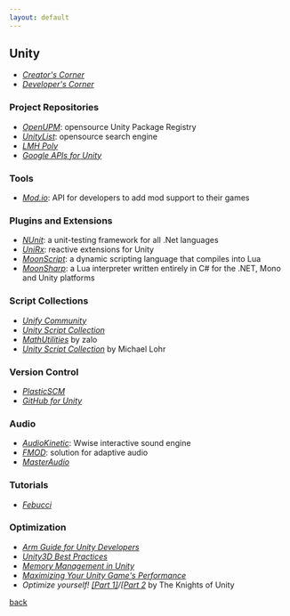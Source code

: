 ```yaml
---
layout: default
---
```


## Unity

* _[Creator's Corner](https://unity.com/creators-corner)_
* _[Developer's Corner](https://unity.com/developers-corner)_

### Project Repositories

* _[OpenUPM](https://openupm.com/)_: opensource Unity Package Registry
* _[UnityList](https://unitylist.com/)_: opensource search engine
* _[LMH Poly](https://lmhpoly.com/)_
* _[Google APIs for Unity](https://developers.google.com/unity/)_

### Tools

* _[Mod.io](https://mod.io/)_: API for developers to add mod support to their games

### Plugins and Extensions

* _[NUnit](http://www.nunit.org/)_: a unit-testing framework for all .Net languages
* _[UniRx](https://github.com/neuecc/UniRx)_: reactive extensions for Unity
* _[MoonScript](https://moonscript.org/)_: a dynamic scripting language that compiles into Lua
* _[MoonSharp](http://www.moonsharp.org/)_: a Lua interpreter written entirely in C# for the .NET, Mono and Unity platforms

### Script Collections

* _[Unify Community](http://wiki.unity3d.com/index.php/Main_Page)_
* _[Unity Script Collection](https://github.com/michidk/Unity-Script-Collection)_
* _[MathUtilities](https://github.com/zalo/MathUtilities)_ by zalo
* _[Unity Script Collection](https://github.com/michidk/Unity-Script-Collection)_ by Michael Lohr

### Version Control

* _[PlasticSCM](https://www.plasticscm.com/)_
* _[GitHub for Unity](https://unity.github.com/)_

### Audio

* _[AudioKinetic](https://www.audiokinetic.com/)_: Wwise interactive sound engine
* _[FMOD](https://fmod.com/)_: solution for adaptive audio
* _[MasterAudio](https://www.dtdevtools.com/docs/masteraudio/TOC.htm)_

### Tutorials

* _[Febucci](https://www.febucci.com/)_

### Optimization

* _[Arm Guide for Unity Developers](https://developer.arm.com/solutions/graphics-and-gaming/gaming-engine/unity/arm-guide-for-unity-developers)_
* _[Unity3D Best Practices](http://www.glenstevens.ca/unity3d-best-practices/)_
* _[Memory Management in Unity](https://learn.unity.com/tutorial/memory-management-in-unity)_
* _[Maximizing Your Unity Game's Performance](https://cgcookie.com/2017/04/26/maximizing-your-unity-games-performance/)_
* _Optimize yourself! [[Part 1]](https://blog.theknightsofunity.com/optimize-part-1/)/[[Part 2](https://blog.theknightsofunity.com/optimize-part-2/)_ by The Knights of Unity

[back](../)
